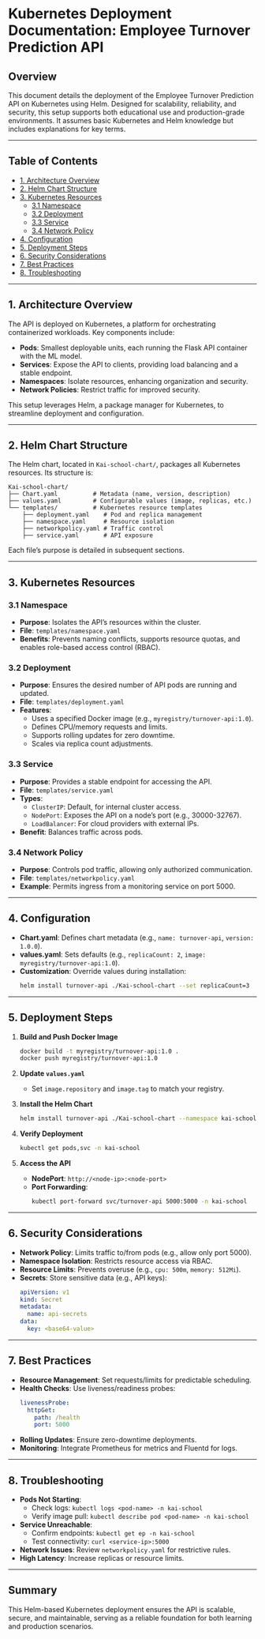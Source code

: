 # Kubernetes Deployment Documentation: Employee Turnover Prediction API

## Overview

This document details the deployment of the Employee Turnover Prediction API on Kubernetes using Helm. Designed for scalability, reliability, and security, this setup supports both educational use and production-grade environments. It assumes basic Kubernetes and Helm knowledge but includes explanations for key terms.

---

## Table of Contents

- [1. Architecture Overview](#1-architecture-overview)
- [2. Helm Chart Structure](#2-helm-chart-structure)
- [3. Kubernetes Resources](#3-kubernetes-resources)
  - [3.1 Namespace](#31-namespace)
  - [3.2 Deployment](#32-deployment)
  - [3.3 Service](#33-service)
  - [3.4 Network Policy](#34-network-policy)
- [4. Configuration](#4-configuration)
- [5. Deployment Steps](#5-deployment-steps)
- [6. Security Considerations](#6-security-considerations)
- [7. Best Practices](#7-best-practices)
- [8. Troubleshooting](#8-troubleshooting)

---

## 1. Architecture Overview

The API is deployed on Kubernetes, a platform for orchestrating containerized workloads. Key components include:

- **Pods**: Smallest deployable units, each running the Flask API container with the ML model.
- **Services**: Expose the API to clients, providing load balancing and a stable endpoint.
- **Namespaces**: Isolate resources, enhancing organization and security.
- **Network Policies**: Restrict traffic for improved security.

This setup leverages Helm, a package manager for Kubernetes, to streamline deployment and configuration.

---

## 2. Helm Chart Structure

The Helm chart, located in `Kai-school-chart/`, packages all Kubernetes resources. Its structure is:

```
Kai-school-chart/
├── Chart.yaml          # Metadata (name, version, description)
├── values.yaml         # Configurable values (image, replicas, etc.)
└── templates/          # Kubernetes resource templates
    ├── deployment.yaml    # Pod and replica management
    ├── namespace.yaml     # Resource isolation
    ├── networkpolicy.yaml # Traffic control
    ├── service.yaml       # API exposure
```

Each file’s purpose is detailed in subsequent sections.

---

## 3. Kubernetes Resources

### 3.1 Namespace

- **Purpose**: Isolates the API’s resources within the cluster.
- **File**: `templates/namespace.yaml`
- **Benefits**: Prevents naming conflicts, supports resource quotas, and enables role-based access control (RBAC).

### 3.2 Deployment

- **Purpose**: Ensures the desired number of API pods are running and updated.
- **File**: `templates/deployment.yaml`
- **Features**:
  - Uses a specified Docker image (e.g., `myregistry/turnover-api:1.0`).
  - Defines CPU/memory requests and limits.
  - Supports rolling updates for zero downtime.
  - Scales via replica count adjustments.

### 3.3 Service

- **Purpose**: Provides a stable endpoint for accessing the API.
- **File**: `templates/service.yaml`
- **Types**:
  - `ClusterIP`: Default, for internal cluster access.
  - `NodePort`: Exposes the API on a node’s port (e.g., 30000-32767).
  - `LoadBalancer`: For cloud providers with external IPs.
- **Benefit**: Balances traffic across pods.

### 3.4 Network Policy

- **Purpose**: Controls pod traffic, allowing only authorized communication.
- **File**: `templates/networkpolicy.yaml`
- **Example**: Permits ingress from a monitoring service on port 5000.

---

## 4. Configuration

- **Chart.yaml**: Defines chart metadata (e.g., `name: turnover-api`, `version: 1.0.0`).
- **values.yaml**: Sets defaults (e.g., `replicaCount: 2`, `image: myregistry/turnover-api:1.0`).
- **Customization**: Override values during installation:
  ```bash
  helm install turnover-api ./Kai-school-chart --set replicaCount=3
  ```

---

## 5. Deployment Steps

1. **Build and Push Docker Image**  
   ```bash
   docker build -t myregistry/turnover-api:1.0 .
   docker push myregistry/turnover-api:1.0
   ```

2. **Update `values.yaml`**  
   - Set `image.repository` and `image.tag` to match your registry.

3. **Install the Helm Chart**  
   ```bash
   helm install turnover-api ./Kai-school-chart --namespace kai-school --create-namespace
   ```

4. **Verify Deployment**  
   ```bash
   kubectl get pods,svc -n kai-school
   ```

5. **Access the API**  
   - **NodePort**: `http://<node-ip>:<node-port>`
   - **Port Forwarding**:  
     ```bash
     kubectl port-forward svc/turnover-api 5000:5000 -n kai-school
     ```

---

## 6. Security Considerations

- **Network Policy**: Limits traffic to/from pods (e.g., allow only port 5000).
- **Namespace Isolation**: Restricts resource access via RBAC.
- **Resource Limits**: Prevents overuse (e.g., `cpu: 500m`, `memory: 512Mi`).
- **Secrets**: Store sensitive data (e.g., API keys):  
  ```yaml
  apiVersion: v1
  kind: Secret
  metadata:
    name: api-secrets
  data:
    key: <base64-value>
  ```

---

## 7. Best Practices

- **Resource Management**: Set requests/limits for predictable scheduling.
- **Health Checks**: Use liveness/readiness probes:
  ```yaml
  livenessProbe:
    httpGet:
      path: /health
      port: 5000
  ```
- **Rolling Updates**: Ensure zero-downtime deployments.
- **Monitoring**: Integrate Prometheus for metrics and Fluentd for logs.

---

## 8. Troubleshooting

- **Pods Not Starting**:  
  - Check logs: `kubectl logs <pod-name> -n kai-school`  
  - Verify image pull: `kubectl describe pod <pod-name> -n kai-school`
- **Service Unreachable**:  
  - Confirm endpoints: `kubectl get ep -n kai-school`  
  - Test connectivity: `curl <service-ip>:5000`
- **Network Issues**: Review `networkpolicy.yaml` for restrictive rules.
- **High Latency**: Increase replicas or resource limits.

---

## Summary

This Helm-based Kubernetes deployment ensures the API is scalable, secure, and maintainable, serving as a reliable foundation for both learning and production scenarios.